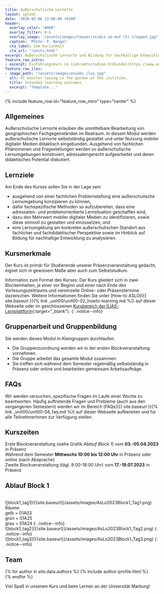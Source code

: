 ```yaml
---
title: Außerschulische Lernorte
layout: splash
date: '2018-02-06 13:00:00 +0100'
header:
  overlay_color: "#000"
  overlay_filter: 0.6
  overlay_image: "/assets/images/teaser/studis-im-mof (5) Cropped.jpg"
  caption: 'Photo: P. Bengel'
  cta_label: Zum Kursinhalt
  cta_url: "/units.html"
excerpt: Außerschulische Lernorte und Bildung für nachhaltige Entwicklung im Geographieunterricht
feature_row_intro:
- excerpt: Einführungskurs im [Lehramtsstudium Erdkunde](https://www.uni-marburg.de/de/fb19/studium/studiengaenge/erdkunde-lehramt-gymnasium/herzlich-willkommen-beim-bachelor-geographie){:target="_blank"} an der Philipps Universität Marburg
feature_row_ilos:
- image_path: "/assets/images/envobs_ilos.jpg"
  alt: PC monitor laying in the garden of the institute.
  title: Intended learning outcomes
  excerpt: "Template..."
---
```


{% include feature_row id="feature_row_intro" type="center" %}


## Allgemeines 
Außerschulische Lernorte erlauben die unmittelbare Bearbeitung von geographischen Fachgegenständen im Realraum. In diesem Modul werden außerschulische Lernorte selbstständig gestaltet und unter Nutzung mobiler digitaler Medien didaktisch eingebunden. Ausgehend von fachlichen Phänomenen und Fragestellungen werden so außerschulische Lernumgebungen konstruiert, adressatengerecht aufgearbeitet und deren didaktisches Potential diskutiert.

## Lernziele
Am Ende des Kurses sollen Sie in der Lage sein
* ausgehend von einer fachlichen Problemstellung eine außerschulische Lernumgebung konzipieren zu können,
* dafür fachspezifische Methoden so aufzubereiten, dass eine adressaten- und problemorientierte Lernsituation geschaffen wird, 
* dazu den Mehrwert mobiler digitaler Medien zu identifizieren, sowie diese sinnvoll zu gestalten und einzusetzen, und
* eine Lernumgebung am konkreten außerschulischen Standort aus fachlicher und fachdidaktischer Perspektive sowie im Hinblick auf Bildung für nachhaltige Entwicklung zu analysieren.




## Kursmerkmale
Der Kurs ist primär für Studierende unserer Präsenzveranstaltung gedacht, eignet sich in gewissem Maße aber auch zum Selbststudium.

Information zum Format des Kurses: Der Kurs gliedert sich in zwei Blockeinheiten, je einer vor Beginn und einer nach Ende des Vorlesungszeitraums und vereinzelte Online- oder Präsenztermine dazwischen. Weitere Informationen finden Sie unter  [How-to ASLO]({{ site.baseurl }}{% link _unit00/unit00-02_howto-learning.md %}) auf dieser Webseite oder im geschlossenen [Kursbereich der ILIAS-Lernplattform](https://ilias.uni-marburg.de/goto.php?target=crs_2344330&client_id=UNIMR){:target="_blank"}.
{: .notice--info}


## Gruppenarbeit und Gruppenbildung
Sie werden dieses Modul in Kleingruppen durchlaufen. 

* Die Gruppenzuordnung werden wir in der ersten Blockveranstaltung vornehmen.
* Die Gruppe arbeitet das gesamte Modul zusammen.
* Sie treffen sich während dem Semester regelmäßig selbstständig in Präsenz oder online und bearbeiten gemeinsam Arbeitsaufträge.



## FAQs

Wir werden versuchen, spezifische Fragen im Laufe einer Woche zu beantworten. Häufig auftretende Fragen und Probleme (auch aus den vergangenen Semestern) werden wir im Bereich [FAQs]({{ site.baseurl }}{% link _unit00/unit00-04_faq.md %}) auf dieser Webseite aufbereiten und für alle TeilnehmerInnen zur Verfügung stellen.


## Kurszeiten
Erste Blockveranstaltung (siehe Grafik <i>Ablauf Block 1</i>) vom <b>03.-05.04.2023</b> in Präsenz<br>
Während dem Semester <b>Mittwochs 10:00 bis 12:00 Uhr</b> in Präsenz oder online (nach Absprache)<br>
Zweite Blockveranstaltung (tägl. 8:00-18:00 Uhr) vom <b>17.-19.07.2023</b> in Präsenz


## Ablauf Block 1
<br>
![block1_tag1]({{site.baseurl}}/assets/images/AsLo2023Block1_Tag1.png)
<br>Räume: <br>gelb = 01A03<br> grün = 01A25<br> grau = 01A24
{: .notice--info}
<br> 
![block1_tag2]({{site.baseurl}}/assets/images/AsLo2023Block1_Tag2.png)
{: .notice--info}
<br> 
![block1_tag3]({{site.baseurl}}/assets/images/AsLo2023Block1_Tag3.png)
{: .notice--info}
<br> 


## Team
{% for author in site.data.authors %} 
  {% include author-profile.html %}
 <br /> 
{% endfor %}


Viel Spaß in unserem Kurs und beim Lernen an der Universität Marburg!
